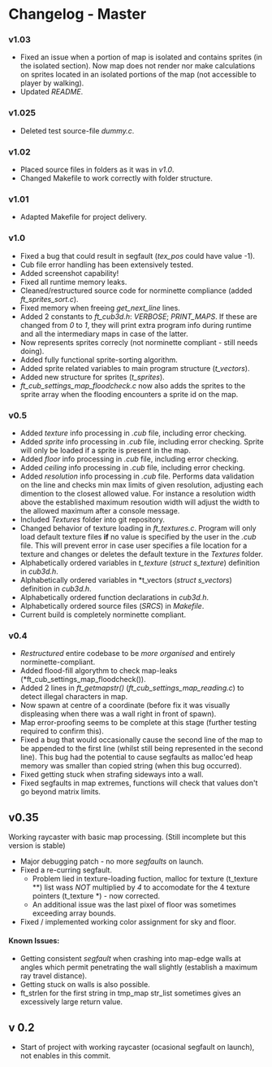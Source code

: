 # Changelog - Master

### v1.03
* Fixed an issue when a portion of map is isolated and contains sprites (in the isolated section). Now map does not render nor make calculations on sprites located in an isolated portions of the map (not accessible to player by walking).
* Updated *README*.

### v1.025
* Deleted test source-file *dummy.c*.

### v1.02
* Placed source files in folders as it was in _v1.0_.
* Changed Makefile to work correctly with folder structure.

### v1.01
* Adapted Makefile for project delivery.

### v1.0
* Fixed a bug that could result in segfault (*tex_pos* could have value -1).
* Cub file error handling has been extensively tested.
* Added screenshot capability!
* Fixed all runtime memory leaks.
* Cleaned/restructured source code for norminette compliance (added *ft_sprites_sort.c*).
* Fixed memory when freeing *get_next_line* lines.
* Added 2 constants to *ft_cub3d.h*: _VERBOSE_; *PRINT_MAPS*. If these are changed from _0_ to _1_, they will print extra program info during runtime and all the intermediary maps in case of the latter.
* Now represents sprites correcly (not norminette compliant - still needs doing).
* Added fully functional sprite-sorting algorithm.
* Added sprite related variables to main program structure (*t_vectors*).
* Added new structure for sprites (*t_sprites*).
* *ft_cub_settings_map_floodcheck.c* now also adds the sprites to the sprite array when the flooding encounters a sprite id on the map.

### v0.5
* Added _texture_ info processing in _.cub_ file, including error checking.
* Added _sprite_ info processing in _.cub_ file, including error checking. Sprite will only be loaded if a sprite is present in the map.
* Added _floor_ info processing in _.cub_ file, including error checking.
* Added _ceiling_ info processing in _.cub_ file, including error checking.
* Added _resolution_ info processing in _.cub_ file. Performs data validation on the line and checks min max limits of given resolution, adjusting each dimention to the closest allowed value. For instance a resolution width above the established maximum resoution width will adjust the width to the allowed maximum after a console message.
* Included _Textures_ folder into git repository.
* Changed behavior of texture loading in _ft_textures.c_. Program will only load default texture files **if** no value is specified by the user in the _.cub_ file. This will prevent error in case user specifies a file location for a texture and changes or deletes the default texture in the _Textures_ folder.
* Alphabetically ordered variables in *t_texture* (*struct s_texture*) definition in *cub3d.h*.
* Alphabetically ordered variables in *t_vectors (*struct s_vectors*) definition in *cub3d.h*.
* Alphabetically ordered function declarations in *cub3d.h*. 
* Alphabetically ordered source files (_SRCS_) in *Makefile*.
* Current build is completely norminette compliant. 

### v0.4
* *Restructured* entire codebase to be *more organised* and entirely norminette-compliant. 
* Added flood-fill algorythm to check map-leaks (*ft_cub_settings_map_floodcheck()).
* Added 2 lines in *ft_getmapstr()* (*ft_cub_settings_map_reading.c*) to detect illegal characters in map. 
* Now spawn at centre of a coordinate (before fix it was visually displeasing when there was a wall right in front of spawn).
* Map error-proofing seems to be complete at this stage (further testing required to confirm this).
* Fixed a bug that would occasionally cause the second line of the map to be appended to the first line (whilst still being represented in the second line). This bug had the potential to cause segfaults as malloc'ed heap memory was smaller than copied string (when this bug occurred).
* Fixed getting stuck when strafing sideways into a wall.
* Fixed segfaults in map extremes, functions will check that values don't go beyond matrix limits.

## v0.35
Working raycaster with basic map processing. (Still incomplete but this version is stable)
* Major debugging patch - no more _segfaults_ on launch.
* Fixed a re-curring segfault.
  - Problem lied in texture-loading fuction, malloc for texture (t_texture **) list wass _NOT_ multiplied by *4* to accomodate for the 4 texture pointers (t_texture *) - now corrected.
  - An additional issue was the last pixel of floor was sometimes exceeding array bounds.
* Fixed / implemented working color assignment for sky and floor.
#### Known Issues:
* Getting consistent _segfault_ when crashing into map-edge walls at angles which permit penetrating the wall slightly (establish a maximum ray travel distance).
* Getting stuck on walls is also possible.
* ft_strlen for the first string in tmp_map str_list sometimes gives an excessively large return value.

## v 0.2

* Start of project with working raycaster (ocasional segfault on launch), not enables in this commit.